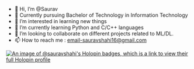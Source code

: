 - 👋 Hi, I’m @Saurav
- 🙌 Currently pursuing Bachelor of Technology in Information Technology
- 👀 I’m interested in learning new things
- 🌱 I’m currently learning Python and C/C++ languages
- 💞️ I’m looking to collaborate on different projects related to ML/DL.
- 📫 How to reach me : email-sauravshahi16@gmail.com

[![An image of @sauravshahi's Holopin badges, which is a link to view their full Holopin profile](https://holopin.me/sauravshahi)](https://holopin.io/@sauravshahi)
<!---
Saurav-IIITU/Saurav-IIITU is a ✨ special ✨ repository because its `README.md` (this file) appears on your GitHub profile.
You can click the Preview link to take a look at your changes.
--->
